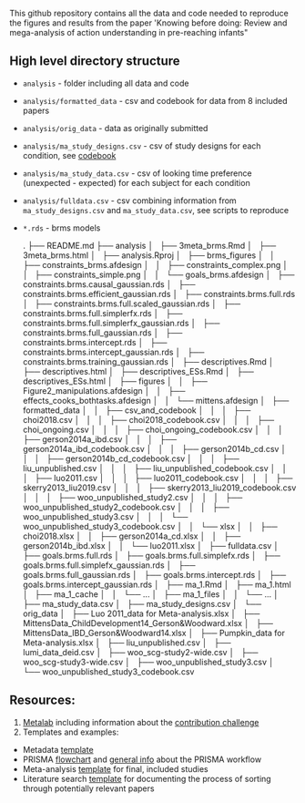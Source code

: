 This github repository contains all the data and code needed to reproduce the figures and results from the paper 'Knowing before doing: Review and mega-analysis of action understanding in pre-reaching infants"

## High level directory structure
- `analysis` - folder including all data and code
- `analysis/formatted_data` - csv and codebook for data from 8 included papers
- `analysis/orig_data` - data as originally submitted
- `analysis/ma_study_designs.csv` - csv of study designs for each condition, see [codebook](https://docs.google.com/spreadsheets/d/1-tEF2RZS6OjN8_kEeWTIHrI-lr5VpvC_58wk4X7YUC0/edit#gid=1931065704)
- `analysis/ma_study_data.csv` - csv of looking time preference (unexpected - expected) for each subject for each condition
- `analysis/fulldata.csv` - csv combining information from `ma_study_designs.csv` and `ma_study_data.csv`, see scripts to reproduce
- `*.rds` - brms models

    .
    ├── README.md
    ├── analysis
    │   ├── 3meta_brms.Rmd
    │   ├── 3meta_brms.html
    │   ├── analysis.Rproj
    │   ├── brms_figures
    │   │   ├── constraints_brms.afdesign
    │   │   ├── constraints_complex.png
    │   │   ├── constraints_simple.png
    │   │   └── goals_brms.afdesign
    │   ├── constraints.brms.causal_gaussian.rds
    │   ├── constraints.brms.efficient_gaussian.rds
    │   ├── constraints.brms.full.rds
    │   ├── constraints.brms.full.scaled_gaussian.rds
    │   ├── constraints.brms.full.simplerfx.rds
    │   ├── constraints.brms.full.simplerfx_gaussian.rds
    │   ├── constraints.brms.full_gaussian.rds
    │   ├── constraints.brms.intercept.rds
    │   ├── constraints.brms.intercept_gaussian.rds
    │   ├── constraints.brms.training_gaussian.rds
    │   ├── descriptives.Rmd
    │   ├── descriptives.html
    │   ├── descriptives_ESs.Rmd
    │   ├── descriptives_ESs.html
    │   ├── figures
    │   │   ├── Figure2_manipulations.afdesign
    │   │   ├── effects_cooks_bothtasks.afdesign
    │   │   └── mittens.afdesign
    │   ├── formatted_data
    │   │   ├── csv_and_codebook
    │   │   │   ├── choi2018.csv
    │   │   │   ├── choi2018_codebook.csv
    │   │   │   ├── choi_ongoing.csv
    │   │   │   ├── choi_ongoing_codebook.csv
    │   │   │   ├── gerson2014a_ibd.csv
    │   │   │   ├── gerson2014a_ibd_codebook.csv
    │   │   │   ├── gerson2014b_cd.csv
    │   │   │   ├── gerson2014b_cd_codebook.csv
    │   │   │   ├── liu_unpublished.csv
    │   │   │   ├── liu_unpublished_codebook.csv
    │   │   │   ├── luo2011.csv
    │   │   │   ├── luo2011_codebook.csv
    │   │   │   ├── skerry2013_liu2019.csv
    │   │   │   ├── skerry2013_liu2019_codebook.csv
    │   │   │   ├── woo_unpublished_study2.csv
    │   │   │   ├── woo_unpublished_study2_codebook.csv
    │   │   │   ├── woo_unpublished_study3.csv
    │   │   │   └── woo_unpublished_study3_codebook.csv
    │   │   └── xlsx
    │   │       ├── choi2018.xlsx
    │   │       ├── gerson2014a_cd.xlsx
    │   │       ├── gerson2014b_ibd.xlsx
    │   │       └── luo2011.xlsx
    │   ├── fulldata.csv
    │   ├── goals.brms.full.rds
    │   ├── goals.brms.full.simplefx.rds
    │   ├── goals.brms.full.simplefx_gaussian.rds
    │   ├── goals.brms.full_gaussian.rds
    │   ├── goals.brms.intercept.rds
    │   ├── goals.brms.intercept_gaussian.rds
    │   ├── ma_1.Rmd
    │   ├── ma_1.html
    │   ├── ma_1_cache
    │   │   └── ...
    │   ├── ma_1_files
    │   │   └── ...
    │   ├── ma_study_data.csv
    │   ├── ma_study_designs.csv
    │   └── orig_data
    │       ├── Luo 2011_data for Meta-analysis.xlsx
    │       ├── MittensData_ChildDevelopment14_Gerson&Woodward.xlsx
    │       ├── MittensData_IBD_Gerson&Woodward14.xlsx
    │       ├── Pumpkin_data for Meta-analysis.xlsx
    │       ├── liu_unpublished.csv
    │       ├── lumi_data_deid.csv
    │       ├── woo_scg-study2-wide.csv
    │       ├── woo_scg-study3-wide.csv
    │       ├── woo_unpublished_study3.csv
    │       └── woo_unpublished_study3_codebook.csv

## Resources:
1. [Metalab](http://metalab.stanford.edu/) including information about the [contribution challenge](https://docs.google.com/document/d/1WH6y-7Hq-BRs7PAfH7jJY8qvPdBcy8IeHxfXeaqAJUI/edit)
2. Templates and examples:
- Metadata [template](https://docs.google.com/document/d/12SpehtoFfIvUjUBHYvi9rnIKeXAYduFdofRlQ0HAh5s/edit)
- PRISMA [flowchart](https://docs.google.com/presentation/d/1DKY8BTZZ82bGyGwpGsyyzsilOqE1F1NcDLTKWtCe9AY/edit#slide=id.p) and [general info](http://prisma-statement.org/) about the PRISMA workflow
- Meta-analysis [template](https://docs.google.com/spreadsheets/d/12Y_2BcFSu48t0F8a_xrY1Ro2fJoCIV1h8O627WNcrjY/edit#gid=0) for final, included studies 
- Literature search [template](https://docs.google.com/spreadsheets/d/1mtN4g6FddpBljQzrR-mS0y414M9wQNjK4Vz09nLOe2s/edit#gid=0) for documenting the process of sorting through potentially relevant papers 

